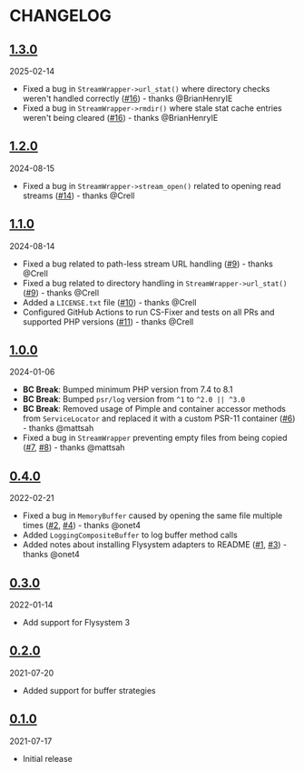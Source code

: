 # CHANGELOG

## [1.3.0](https://github.com/elazar/flystream/releases/tag/1.3.0)

2025-02-14

* Fixed a bug in `StreamWrapper->url_stat()` where directory checks weren't handled correctly ([#16](https://github.com/elazar/flystream/pull/16)) - thanks @BrianHenryIE
* Fixed a bug in `StreamWrapper->rmdir()` where stale stat cache entries weren't being cleared ([#16](https://github.com/elazar/flystream/pull/16)) - thanks @BrianHenryIE

## [1.2.0](https://github.com/elazar/flystream/releases/tag/1.2.0)

2024-08-15

* Fixed a bug in `StreamWrapper->stream_open()` related to opening read streams ([#14](https://github.com/elazar/flystream/pull/14)) - thanks @Crell

## [1.1.0](https://github.com/elazar/flystream/releases/tag/1.1.0)

2024-08-14

* Fixed a bug related to path-less stream URL handling ([#9](https://github.com/elazar/flystream/pull/9)) - thanks @Crell
* Fixed a bug related to directory handling in `StreamWrapper->url_stat()` ([#9](https://github.com/elazar/flystream/pull/9)) - thanks @Crell
* Added a `LICENSE.txt` file ([#10](https://github.com/elazar/flystream/pull/10)) - thanks @Crell
* Configured GitHub Actions to run CS-Fixer and tests on all PRs and supported PHP versions ([#11](https://github.com/elazar/flystream/pull/11)) - thanks @Crell

## [1.0.0](https://github.com/elazar/flystream/releases/tag/1.0.0)

2024-01-06

* **BC Break**: Bumped minimum PHP version from 7.4 to 8.1
* **BC Break**: Bumped `psr/log` version from `^1` to `^2.0 || ^3.0`
* **BC Break**: Removed usage of Pimple and container accessor methods from `ServiceLocator` and replaced it with a custom PSR-11 container ([#6](https://github.com/elazar/flystream/issues/6)) - thanks @mattsah
* Fixed a bug in `StreamWrapper` preventing empty files from being copied ([#7](https://github.com/elazar/flystream/issues/7), [#8](https://github.com/elazar/flystream/pull/8)) - thanks @mattsah

## [0.4.0](https://github.com/elazar/flystream/releases/tag/0.4.0)

2022-02-21

* Fixed a bug in `MemoryBuffer` caused by opening the same file multiple times ([#2](https://github.com/elazar/flystream/issues/2), [#4](https://github.com/elazar/flystream/pull/4)) - thanks @onet4
* Added `LoggingCompositeBuffer` to log buffer method calls
* Added notes about installing Flysystem adapters to README ([#1](https://github.com/elazar/flystream/issues/1), [#3](https://github.com/elazar/flystream/pull/3)) - thanks @onet4

## [0.3.0](https://github.com/elazar/flystream/releases/tag/0.3.0)

2022-01-14

* Add support for Flysystem 3

## [0.2.0](https://github.com/elazar/flystream/releases/tag/0.2.0)

2021-07-20

* Added support for buffer strategies

## [0.1.0](https://github.com/elazar/flystream/releases/tag/0.1.0)

2021-07-17

* Initial release
